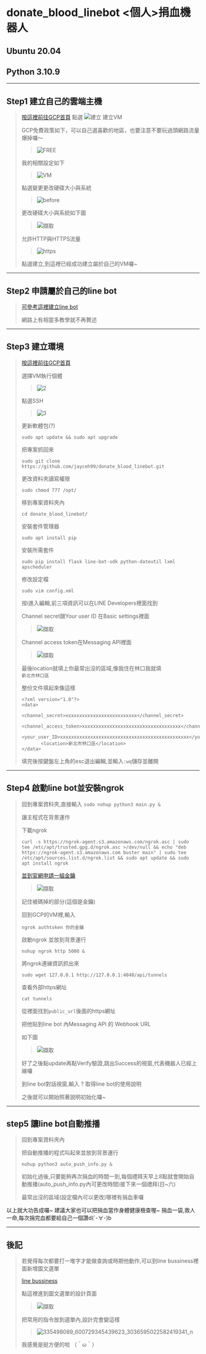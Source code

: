 # donate_blood_linebot <個人>捐血機器人
## Ubuntu 20.04
## Python 3.10.9
*****
## Step1 建立自己的雲端主機
>[按這裡前往GCP首頁](https://console.cloud.google.com/ "Title") 
>點選
![建立](https://user-images.githubusercontent.com/104083191/224921561-d305e544-8e8a-4ee9-a51f-96186119dea2.PNG)
>建立VM
>
>GCP免費政策如下，可以自己選喜歡的地區，也要注意不要玩過頭網路流量爆掉囉～
>
>>![FREE](https://user-images.githubusercontent.com/104083191/224926236-c4dbecc6-c219-486d-b68e-09707f427128.PNG)
>
>我的相關設定如下
>
>
>>![VM](https://user-images.githubusercontent.com/104083191/224922827-7d48441e-bbd3-4132-a453-9f8356ebdff4.PNG)
>
>
>點選變更更改硬碟大小與系統
>
>>![before](https://user-images.githubusercontent.com/104083191/224927851-92f7bd37-1911-49ce-9f56-f3c16f9f8acf.PNG)
>
>
>更改硬碟大小與系統如下圖
>
>
>>![擷取](https://user-images.githubusercontent.com/104083191/227667575-83e120c0-619b-4ae3-b506-05f5aca41a44.JPG)
>
>
>允許HTTP與HTTPS流量
>
>>![https](https://user-images.githubusercontent.com/104083191/224925334-d3d27bb7-176d-4161-89f3-2e22b360d009.PNG)
>
>
>點選建立,到這裡已經成功建立屬於自己的VM囉~
>
>
>
>
*****
## Step2 申請屬於自己的line bot 
>[可參考這裡建立line bot](https://ithelp.ithome.com.tw/articles/10215268)
>
>網路上有相當多教學就不再贅述
>
*****
## Step3 建立環境
>[按這裡前往GCP首頁](https://console.cloud.google.com/) 
>
>選擇VM執行個體
>
>>![2](https://user-images.githubusercontent.com/104083191/225214892-2e97bd37-dceb-48a7-8c1a-21146ea73574.PNG)
>
>點選SSH
>
>>![3](https://user-images.githubusercontent.com/104083191/225215179-83ed0a55-dc66-4b8a-97f6-00e3419580c4.PNG)
>>
>更新軟體包(?)
>  
>```sudo apt update && sudo apt upgrade```
>
>把專案抓回來
>
>```sudo git clone https://github.com/jayceh99/donate_blood_linebot.git```
>
>更改資料夾讀寫權限
>
>```sudo chmod 777 /opt/ ```
>
>移到專案資料夾內
>
>```cd donate_blood_linebot/```
>
>安裝套件管理器
>
>```sudo apt install pip```
>
>安裝所需套件
>
>```sudo pip install flask line-bot-sdk python-dateutil lxml apscheduler```
>
>修改設定檔
>
>```sudo vim config.xml```
>
>按i進入編輯,前三項資訊可以在LINE Developers裡面找到
>
>Channel secret跟Your user ID 在Basic settings裡面
>
>>![擷取](https://user-images.githubusercontent.com/104083191/225235275-e0bcda2c-8f97-4725-9e63-7413b8fefece.PNG)
>
>Channel access token在Messaging API裡面
>
>>![擷取](https://user-images.githubusercontent.com/104083191/225235795-bab81cd7-8ae0-4d13-b349-db8301f4ac9a.PNG)
>
>最後location就填上你最常出沒的區域,像我住在林口我就填    
>```新北市林口區```
>
>整份文件填起來像這樣
>```
> <?xml version="1.0"?>
> <data>
>        <channel_secret>xxxxxxxxxxxxxxxxxxxxxxxxxx</channel_secret>
>        <channel_access_token>xxxxxxxxxxxxxxxxxxxxxxxxxxxxxxxxxxxx</channel_access_token>
>        <your_user_ID>xxxxxxxxxxxxxxxxxxxxxxxxxxxxxxxxxxxxxxxxxxxxxxx</your_user_ID>
>        <location>新北市林口區</location>
> </data>
>```
>
>填完後按鍵盤左上角的esc退出編輯,並輸入```:wq```儲存並離開
*****
## Step4 啟動line bot並安裝ngrok
>回到專案資料夾,直接輸入
>```sudo nohup python3 main.py & ```
>
>讓主程式在背景運作
>
>下載ngrok
>
>``` curl -s https://ngrok-agent.s3.amazonaws.com/ngrok.asc | sudo tee /etc/apt/trusted.gpg.d/ngrok.asc >/dev/null && echo "deb https://ngrok-agent.s3.amazonaws.com buster main" | sudo tee /etc/apt/sources.list.d/ngrok.list && sudo apt update && sudo apt install ngrok ```
>
>[並到官網申請一組金鑰](https://ngrok.com/) 
>
>>![擷取](https://user-images.githubusercontent.com/104083191/225240083-d518d5d2-40d5-42f3-9aa1-17ac0a868c6b.PNG)
>
>記住被碼掉的部分(這個是金鑰)
>
>回到GCP的VM裡,輸入
>
>```ngrok authtoken 你的金鑰 ```
>
>啟動ngrok 並放到背景運行
>
>```nohup ngrok http 5000 &```
>
>將ngrok連線資訊抓出來
>
>```sudo wget 127.0.0.1 http://127.0.0.1:4040/api/tunnels```
>
>查看外部https網址
>
>```cat tunnels```
>
>從裡面找到```public_url```後面的https網址
>
>把他貼到line bot 內Messaging API 的 Webhook URL
>
>如下圖
>
>>![擷取](https://user-images.githubusercontent.com/104083191/225245052-13941756-b4ff-4092-b0f4-74ccae9bdb25.PNG)
>
>好了之後點update再點Verify驗證,跳出Success的視窗,代表機器人已經上線囉
>
>到line bot對話視窗,輸入 ? 取得line bot的使用說明
>
>之後就可以開始照著說明初始化囉~
>
*****
## step5 讓line bot自動推播
>回到專案資料夾內
>
>把自動推播的程式叫起來並放到背景運行
>
>```nohup python3 auto_push_info.py & ```
>
>初始化過後,只要能夠再次捐血的時間一到,每個禮拜天早上8點就會開始自動推播(auto_push_info.py內可更改時間)接下來一個禮拜(日~六)
>
>最常出沒的區域(設定檔內可以更改)哪裡有捐血車囉

以上就大功告成囉~
建議大家也可以把捐血當作身體健康檢查喔~
捐血一袋,救人一命,每次捐完血都要給自己一個讚d(`･∀･)b 
*****
## 後記
>若覺得每次都要打一堆字才能做查詢或時期他動作,可以到line bussiness裡面新增圖文選單
>
>[line bussiness](https://tw.linebiz.com/login/)
>
>點這裡進到圖文選單的設計頁面
>
>>![擷取](https://user-images.githubusercontent.com/104083191/225526168-01e466c9-a577-4800-8bce-a5c2ef33ffd8.PNG)
>
>把常用的指令放到選單內,設計完會變這樣
>
>>![335498089_600729345439623_3036595022582419341_n](https://user-images.githubusercontent.com/104083191/225532602-8970f406-1a95-4b32-864f-e0dc76b17798.jpg)
>
>
>我感覺是挺方便的啦 （＾ω＾）


